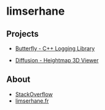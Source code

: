 # limserhane

## Projects

- [Butterfly - C++ Logging Library](https://github.com/limserhane/Butterfly)

- [Diffusion - Heightmap 3D Viewer](https://github.com/limserhane/Diffusion)

## About

- [StackOverflow](https://stackoverflow.com/users/14913991/limserhane)
- [limserhane.fr](https://www.limserhane.fr)

